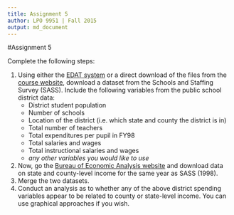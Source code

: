 ```yaml
---
title: Assignment 5
author: LPO 9951 | Fall 2015
output: md_document
---
```

#Assignment 5


Complete the following steps:


1. Using either the
   [EDAT system](http://nces.ed.gov/datatools/index.asp?DataToolSectionID=4) 
   or a direct download of the files from the
   [course website](http://btskinner.me/lpo9951/data/), download a
   dataset from the Schools and Staffing Survey (SASS). Include the
   following variables from the public school district data:  
     * District student population
     * Number of schools
     * Location of the district (i.e. which state and county the
   district is in)
     * Total number of teachers
     * Total expenditures per pupil in FY98
     * Total salaries and wages
     * Total instructional salaries and wages
	 * *any other variables you would like to use*
2. Now, go the 
   [Bureau of Economic Analysis website](http://www.bea.gov/regional/downloadzip.cfm)
   and download data on state and county-level income for the same
   year as SASS (1998).
3. Merge the two datasets.
4. Conduct an analysis as to whether any of the above district
spending variables appear to be related to county or state-level
income. You can use graphical approaches if you wish.  

<br>
